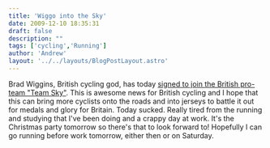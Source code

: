 ```yaml
---
title: 'Wiggo into the Sky'
date: 2009-12-10 18:35:31
draft: false
description: ""
tags: ['cycling','Running']
author: 'Andrew'
layout: '../../layouts/BlogPostLayout.astro'
---
```


Brad Wiggins, British cycling god, has today [signed to join the British pro-team "Team Sky"](http://www.cyclingnews.com/news/bradley-wiggins-signs-with-team-sky). This is awesome news for British cycling and I hope that this can bring more cyclists onto the roads and into jerseys to battle it out for medals and glory for Britain. Today sucked. Really tired from the running and studying that I've been doing and a crappy day at work. It's the Christmas party tomorrow so there's that to look forward to! Hopefully I can go running before work tomorrow, either then or on Saturday.
